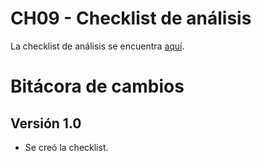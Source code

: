 # CH09 - Checklist de análisis

La checklist de análisis se encuentra [aquí](https://docs.google.com/spreadsheets/d/1-3jqoqYEyF2eoE_o3i9l0T2pfVDBBfA-w-AQGEMR2_U/edit?usp=sharing
).

# Bitácora de cambios

## Versión 1.0
  - Se creó la checklist.
